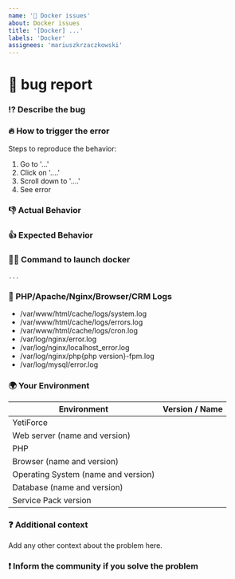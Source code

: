 ```yaml
---
name: '🐳 Docker issues'
about: Docker issues
title: '[Docker] ...'
labels: 'Docker'
assignees: 'mariuszkrzaczkowski'
---
```


<!--🔅🔅🔅🔅🔅🔅🔅🔅🔅🔅🔅🔅🔅🔅🔅🔅🔅🔅🔅🔅🔅🔅🔅🔅🔅🔅🔅🔅🔅🔅🔅

Oh hi there! 😄

To expedite issue processing please search open and closed issues before submitting a new one.
Existing issues often contain information about workarounds, resolution, or progress updates.

Before you create a new issue, please check out our [manual] (https://doc.yetiforce.com/developer-guides/github/how-to-report-bugs)

🔅🔅🔅🔅🔅🔅🔅🔅🔅🔅🔅🔅🔅🔅🔅🔅🔅🔅🔅🔅🔅🔅🔅🔅🔅🔅🔅🔅🔅🔅🔅🔅🔅-->

# 🐞 bug report

### ⁉️ Describe the bug

<!-- Provide a more detailed introduction to the issue itself, and why you consider it to be a bug. -->

<!-- Descriptions can be provided in English or Polish (remember to add [PL] for Polish in the title). -->

<!-- ✍️-->

### 🔥 How to trigger the error

<!-- If possible, please make a video using [ScreenToGif] (https://screentogif.codeplex.com/) or any other program used for recording actions from your desktop. -->

Steps to reproduce the behavior:

1. Go to '...'
2. Click on '....'
3. Scroll down to '....'
4. See error

### 👎 Actual Behavior

<!-- Describe the result -->

### 👍 Expected Behavior

<!-- Describe what you would want the result to be -->

### 👨‍💻️ Command to launch docker

```
...
```

### 📝 PHP/Apache/Nginx/Browser/CRM Logs

<!--  Please send a part of logs that describes the circumstances when the error occurred to the following email address: github@yetiforce.com. The subject of the email MUST include your issue number.
DO NOT paste the logs in the issues, as they might contain sensitive info, such as credentials.
The more info you provide, the quicker we will be able to solve your problem.
Description how to enable logs can be found here: https://doc.yetiforce.com/developer-guides/debug
Additionally, include a screenshot of your browser’s console (e.g. press F12 in Google Chrome).
ex.

-->

<!-- ✍️🗄️ attach files -->

- /var/www/html/cache/logs/system.log
- /var/www/html/cache/logs/errors.log
- /var/www/html/cache/logs/cron.log
- /var/log/nginx/error.log
- /var/log/nginx/localhost_error.log
- /var/log/nginx/php{php version}-fpm.log
- /var/log/mysql/error.log

### 🌍 Your Environment

<!--Describe the environment -->
<!-- ✍️-->

| Environment                         | Version / Name |
| ----------------------------------- | -------------- |
| YetiForce                           |
| Web server (name and version)       |                |
| PHP                                 |                |
| Browser (name and version)          |                |
| Operating System (name and version) |                |
| Database (name and version)         |                |
| Service Pack version                |                |

### ❓ Additional context

Add any other context about the problem here.

<!-- Please check on your issue from time to time, in case we have questions or need some extra information. Issues that don't have enough info and can't be reproduced will be closed.--->

### ❗️ Inform the community if you solve the problem

<!-- If you solve the problem on your own, please inform the YetiForce community and explain what caused it and how you fixed it.--->
